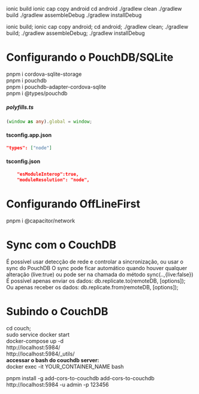 ionic build
ionic cap copy android
cd android
./gradlew clean
./gradlew build
./gradlew assembleDebug
./gradlew installDebug


ionic build; ionic cap copy android; cd android; ./gradlew clean; ./gradlew build; ./gradlew assembleDebug; ./gradlew installDebug


# Configurando o PouchDB/SQLite

pnpm i cordova-sqlite-storage  
pnpm i pouchdb  
pnpm i pouchdb-adapter-cordova-sqlite  
pnpm i @types/pouchdb  


##### polyfills.ts
```ts
(window as any).global = window;
```

#### tsconfig.app.json
```json
"types": ["node"]
```

#### tsconfig.json
```json
    "esModuleInterop":true,
    "moduleResolution": "node",
```

# Configurando OffLineFirst

pnpm i @capacitor/network

# Sync com o CouchDB

É possível usar detecção de rede e controlar a sincronização, ou usar o sync do PouchDB
O sync pode ficar automático quando houver qualquer alteração (live:true) ou pode ser na chamada do método sync(..,{live:false})
É possível apenas enviar os dados: db.replicate.to(remoteDB, [options]);  
Ou apenas receber os dados: db.replicate.from(remoteDB, [options]);  


# Subindo o CouchDB

cd couch;  
sudo service docker start  
docker-compose up -d  
http://localhost:5984/  
http://localhost:5984/_utils/  
**accessar o bash do couchdb server:**  
docker exec -it YOUR_CONTAINER_NAME bash  



pnpm install -g add-cors-to-couchdb
add-cors-to-couchdb http://localhost:5984 -u admin -p 123456

